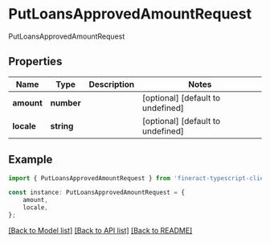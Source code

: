# PutLoansApprovedAmountRequest

PutLoansApprovedAmountRequest

## Properties

Name | Type | Description | Notes
------------ | ------------- | ------------- | -------------
**amount** | **number** |  | [optional] [default to undefined]
**locale** | **string** |  | [optional] [default to undefined]

## Example

```typescript
import { PutLoansApprovedAmountRequest } from 'fineract-typescript-client';

const instance: PutLoansApprovedAmountRequest = {
    amount,
    locale,
};
```

[[Back to Model list]](../README.md#documentation-for-models) [[Back to API list]](../README.md#documentation-for-api-endpoints) [[Back to README]](../README.md)
